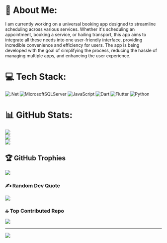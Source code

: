 # 💫 About Me:
I am currently working on a universal booking app designed to streamline scheduling across various services. Whether it's scheduling an appointment, booking a service, or hailing transport, this app aims to integrate all these needs into one user-friendly interface, providing incredible convenience and efficiency for users. The app is being developed with the goal of simplifying the process, reducing the hassle of managing multiple apps, and enhancing the user experience.


# 💻 Tech Stack:
![.Net](https://img.shields.io/badge/.NET-5C2D91?style=for-the-badge&logo=.net&logoColor=white) ![MicrosoftSQLServer](https://img.shields.io/badge/Microsoft%20SQL%20Server-CC2927?style=for-the-badge&logo=microsoft%20sql%20server&logoColor=white) ![JavaScript](https://img.shields.io/badge/javascript-%23323330.svg?style=for-the-badge&logo=javascript&logoColor=%23F7DF1E) ![Dart](https://img.shields.io/badge/dart-%230175C2.svg?style=for-the-badge&logo=dart&logoColor=white) ![Flutter](https://img.shields.io/badge/Flutter-%2302569B.svg?style=for-the-badge&logo=Flutter&logoColor=white) ![Python](https://img.shields.io/badge/python-3670A0?style=for-the-badge&logo=python&logoColor=ffdd54)
# 📊 GitHub Stats:
![](https://github-readme-stats.vercel.app/api?username=technikko&theme=dark&hide_border=true&include_all_commits=true&count_private=true)<br/>
![](https://github-readme-streak-stats.herokuapp.com/?user=technikko&theme=dark&hide_border=true)<br/>
![](https://github-readme-stats.vercel.app/api/top-langs/?username=technikko&theme=dark&hide_border=true&include_all_commits=true&count_private=true&layout=compact)

## 🏆 GitHub Trophies
![](https://github-profile-trophy.vercel.app/?username=technikko&theme=radical&no-frame=false&no-bg=false&margin-w=4)

### ✍️ Random Dev Quote
![](https://quotes-github-readme.vercel.app/api?type=vetical&theme=radical)

### 🔝 Top Contributed Repo
![](https://github-contributor-stats.vercel.app/api?username=technikko&limit=5&theme=dark&combine_all_yearly_contributions=true)

---
[![](https://visitcount.itsvg.in/api?id=technikko&icon=0&color=0)](https://visitcount.itsvg.in)

<!-- Proudly created with GPRM ( https://gprm.itsvg.in ) -->
